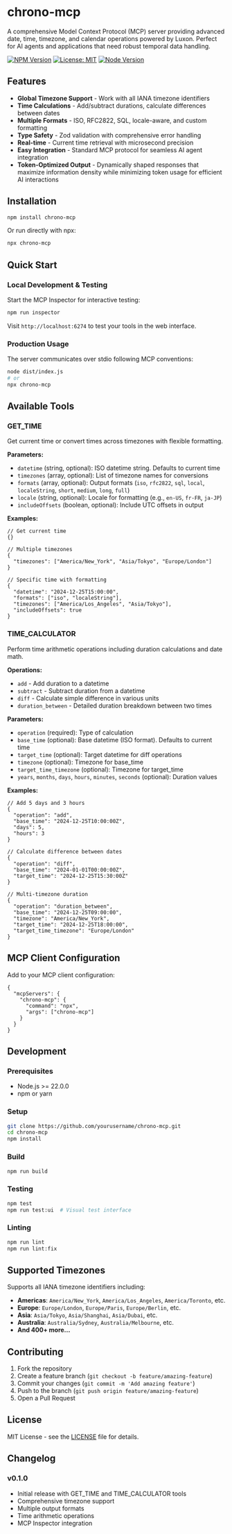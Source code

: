 # chrono-mcp

A comprehensive Model Context Protocol (MCP) server providing advanced date, time, timezone, and calendar operations powered by Luxon. Perfect for AI agents and applications that need robust temporal data handling.

[![NPM Version](https://img.shields.io/npm/v/chrono-mcp)](https://npmjs.com/package/chrono-mcp)
[![License: MIT](https://img.shields.io/badge/License-MIT-yellow.svg)](https://opensource.org/licenses/MIT)
[![Node Version](https://img.shields.io/node/v/chrono-mcp)](https://nodejs.org/)

## Features

- **Global Timezone Support** - Work with all IANA timezone identifiers
- **Time Calculations** - Add/subtract durations, calculate differences between dates
- **Multiple Formats** - ISO, RFC2822, SQL, locale-aware, and custom formatting
- **Type Safety** - Zod validation with comprehensive error handling
- **Real-time** - Current time retrieval with microsecond precision
- **Easy Integration** - Standard MCP protocol for seamless AI agent integration
- **Token-Optimized Output** - Dynamically shaped responses that maximize information density while minimizing token usage for efficient AI interactions

## Installation

```bash
npm install chrono-mcp
```

Or run directly with npx:

```bash
npx chrono-mcp
```

## Quick Start

### Local Development & Testing

Start the MCP Inspector for interactive testing:

```bash
npm run inspector
```

Visit `http://localhost:6274` to test your tools in the web interface.

### Production Usage

The server communicates over stdio following MCP conventions:

```bash
node dist/index.js
# or
npx chrono-mcp
```

## Available Tools

### GET_TIME

Get current time or convert times across timezones with flexible formatting.

**Parameters:**
- `datetime` (string, optional): ISO datetime string. Defaults to current time
- `timezones` (array, optional): List of timezone names for conversions
- `formats` (array, optional): Output formats (`iso`, `rfc2822`, `sql`, `local`, `localeString`, `short`, `medium`, `long`, `full`)
- `locale` (string, optional): Locale for formatting (e.g., `en-US`, `fr-FR`, `ja-JP`)
- `includeOffsets` (boolean, optional): Include UTC offsets in output

**Examples:**
```jsonc
// Get current time
{}

// Multiple timezones
{
  "timezones": ["America/New_York", "Asia/Tokyo", "Europe/London"]
}

// Specific time with formatting
{
  "datetime": "2024-12-25T15:00:00",
  "formats": ["iso", "localeString"],
  "timezones": ["America/Los_Angeles", "Asia/Tokyo"],
  "includeOffsets": true
}
```

### TIME_CALCULATOR

Perform time arithmetic operations including duration calculations and date math.

**Operations:**
- `add` - Add duration to a datetime
- `subtract` - Subtract duration from a datetime
- `diff` - Calculate simple difference in various units
- `duration_between` - Detailed duration breakdown between two times

**Parameters:**
- `operation` (required): Type of calculation
- `base_time` (optional): Base datetime (ISO format). Defaults to current time
- `target_time` (optional): Target datetime for diff operations
- `timezone` (optional): Timezone for base_time
- `target_time_timezone` (optional): Timezone for target_time
- `years`, `months`, `days`, `hours`, `minutes`, `seconds` (optional): Duration values

**Examples:**
```jsonc
// Add 5 days and 3 hours
{
  "operation": "add",
  "base_time": "2024-12-25T10:00:00Z",
  "days": 5,
  "hours": 3
}

// Calculate difference between dates
{
  "operation": "diff",
  "base_time": "2024-01-01T00:00:00Z",
  "target_time": "2024-12-25T15:30:00Z"
}

// Multi-timezone duration
{
  "operation": "duration_between",
  "base_time": "2024-12-25T09:00:00",
  "timezone": "America/New_York",
  "target_time": "2024-12-25T18:00:00",
  "target_time_timezone": "Europe/London"
}
```

## MCP Client Configuration

Add to your MCP client configuration:

```jsonc
{
  "mcpServers": {
    "chrono-mcp": {
      "command": "npx",
      "args": ["chrono-mcp"]
    }
  }
}
```

## Development

### Prerequisites
- Node.js >= 22.0.0
- npm or yarn

### Setup
```bash
git clone https://github.com/yourusername/chrono-mcp.git
cd chrono-mcp
npm install
```

### Build
```bash
npm run build
```

### Testing
```bash
npm test
npm run test:ui  # Visual test interface
```

### Linting
```bash
npm run lint
npm run lint:fix
```

## Supported Timezones

Supports all IANA timezone identifiers including:

- **Americas**: `America/New_York`, `America/Los_Angeles`, `America/Toronto`, etc.
- **Europe**: `Europe/London`, `Europe/Paris`, `Europe/Berlin`, etc.
- **Asia**: `Asia/Tokyo`, `Asia/Shanghai`, `Asia/Dubai`, etc.
- **Australia**: `Australia/Sydney`, `Australia/Melbourne`, etc.
- **And 400+ more...**

## Contributing

1. Fork the repository
2. Create a feature branch (`git checkout -b feature/amazing-feature`)
3. Commit your changes (`git commit -m 'Add amazing feature'`)
4. Push to the branch (`git push origin feature/amazing-feature`)
5. Open a Pull Request

## License

MIT License - see the [LICENSE](LICENSE) file for details.

## Changelog

### v0.1.0
- Initial release with GET_TIME and TIME_CALCULATOR tools
- Comprehensive timezone support
- Multiple output formats
- Time arithmetic operations
- MCP Inspector integration